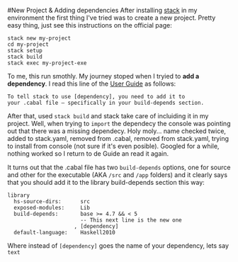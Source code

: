 #New Project & Adding dependencies
After installing [stack](http://http://docs.haskellstack.org/) in my environment the first thing I've tried was to create a new project. Pretty easy thing, just see this instructions on the official page:

```
stack new my-project
cd my-project
stack setup
stack build
stack exec my-project-exe
```

To me, this run smothly. My journey stoped when I tryied to **add a dependency**. I read this line of the [User Guide](http://docs.haskellstack.org/en/stable/GUIDE/) as follows:

```
To tell stack to use [dependency], you need to add it to 
your .cabal file — specifically in your build-depends section.
```

After that, used `stack build` and stack take care of incluiding it in my project. Well, when trying to `import` the dependecy the console was pointing out that there was a missing dependecy. Holy moly... name checked twice, added to stack.yaml, removed from .cabal, removed from stack.yaml, trying to install from console (not sure if it's even posible). Googled for a while, nothing worked so I return to de Guide an read it again.

It turns out that the .cabal file has two `build-depends` options, one for source and other for the executable (AKA `/src` and `/app` folders) and it clearly says that you should add it to the library build-depends section this way:

```
library
  hs-source-dirs:      src
  exposed-modules:     Lib
  build-depends:       base >= 4.7 && < 5
                       -- This next line is the new one
                     , [dependency]
  default-language:    Haskell2010
```

Where instead of `[dependency]` goes the name of your dependency, lets say `text`
